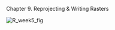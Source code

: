 Chapter 9. Reprojecting & Writing Rasters


![R_week5_fig](https://user-images.githubusercontent.com/60155597/101867445-2b4c3c80-3b49-11eb-8bf4-b969e6055f13.png)
